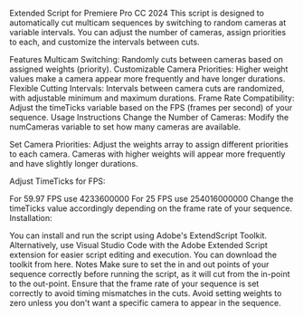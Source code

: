 Extended Script for Premiere Pro CC 2024
This script is designed to automatically cut multicam sequences by switching to random cameras at variable intervals. You can adjust the number of cameras, assign priorities to each, and customize the intervals between cuts.

Features
Multicam Switching: Randomly cuts between cameras based on assigned weights (priority).
Customizable Camera Priorities: Higher weight values make a camera appear more frequently and have longer durations.
Flexible Cutting Intervals: Intervals between camera cuts are randomized, with adjustable minimum and maximum durations.
Frame Rate Compatibility: Adjust the timeTicks variable based on the FPS (frames per second) of your sequence.
Usage Instructions
Change the Number of Cameras: Modify the numCameras variable to set how many cameras are available.

Set Camera Priorities: Adjust the weights array to assign different priorities to each camera. Cameras with higher weights will appear more frequently and have slightly longer durations.

Adjust TimeTicks for FPS:

For 59.97 FPS use 4233600000
For 25 FPS use 254016000000
Change the timeTicks value accordingly depending on the frame rate of your sequence.
Installation:

You can install and run the script using Adobe's ExtendScript Toolkit.
Alternatively, use Visual Studio Code with the Adobe Extended Script extension for easier script editing and execution. You can download the toolkit from here.
Notes
Make sure to set the in and out points of your sequence correctly before running the script, as it will cut from the in-point to the out-point.
Ensure that the frame rate of your sequence is set correctly to avoid timing mismatches in the cuts.
Avoid setting weights to zero unless you don't want a specific camera to appear in the sequence.
